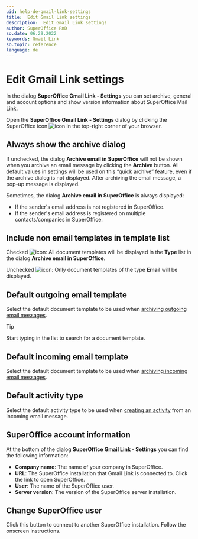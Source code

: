 ```yaml
---
uid: help-de-gmail-link-settings
title:  Edit Gmail Link settings
description:  Edit Gmail Link settings
author: SuperOffice RnD
so.date: 06.29.2022
keywords: Gmail Link
so.topic: reference
language: de
---
```


# Edit Gmail Link settings

In the dialog **SuperOffice Gmail Link - Settings** you can set archive, general and account options and show version information about SuperOffice Mail Link.

Open the **SuperOffice Gmail Link - Settings** dialog by clicking the SuperOffice icon ![icon][img1] in the top-right corner of your browser.

## Always show the archive dialog

If unchecked, the dialog **Archive email in SuperOffice** will not be shown when you archive an email message by clicking the **Archive** button. All default values in settings will be used on this “quick archive” feature, even if the archive dialog is not displayed. After archiving the email message, a pop-up message is displayed.

Sometimes, the dialog **Archive email in SuperOffice** is always displayed:

* If the sender's email address is not registered in SuperOffice.
* If the sender's email address is registered on multiple contacts/companies in SuperOffice.

## Include non email templates in template list

Checked ![icon][img2]: All document templates will be displayed in the **Type** list in the dialog **Archive email in SuperOffice**.

Unchecked ![icon][img3]: Only document templates of the type **Email** will be displayed.

## Default outgoing email template

Select the default document template to be used when [archiving outgoing email messages][4].

> [!TIP]
> Start typing in the list to search for a document template.

## Default incoming email template

Select the default document template to be used when [archiving incoming email messages][3].

## Default activity type

Select the default activity type to be used when [creating an activity][5] from an incoming email message.

## SuperOffice account information

At the bottom of the dialog **SuperOffice Gmail Link - Settings** you can find the following information:

* **Company name**: The name of your company in SuperOffice.
* **URL**: The SuperOffice installation that Gmail Link is connected to. Click the link to open SuperOffice.
* **User**: The name of the SuperOffice user.
* **Server version**: The version of the SuperOffice server installation.

## Change SuperOffice user

Click this button to connect to another SuperOffice installation. Follow the onscreen instructions.

<!-- Referenced links -->
[3]: email-archive-incoming.md
[4]: email-archive-outgoing.md
[5]: archive-emails-as-activities.md

<!-- Referenced images -->
[img1]: ../../../../../common/icons/soarchive.png
[img2]: ../../../../media/icons/btn-selected.png
[img3]: ../../../../media/icons/btn-unselected.png

